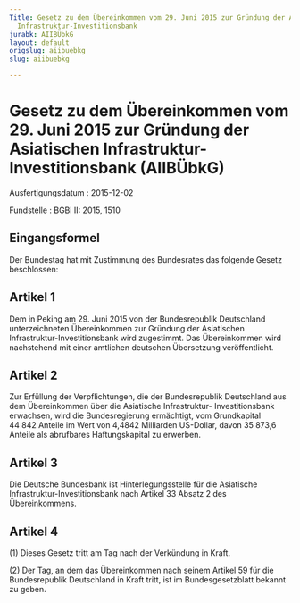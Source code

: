 ```yaml
---
Title: Gesetz zu dem Übereinkommen vom 29. Juni 2015 zur Gründung der Asiatischen
  Infrastruktur-Investitionsbank
jurabk: AIIBÜbkG
layout: default
origslug: aiibuebkg
slug: aiibuebkg

---
```


# Gesetz zu dem Übereinkommen vom 29. Juni 2015 zur Gründung der Asiatischen Infrastruktur-Investitionsbank (AIIBÜbkG)

Ausfertigungsdatum
:   2015-12-02

Fundstelle
:   BGBl II: 2015, 1510


## Eingangsformel

Der Bundestag hat mit Zustimmung des Bundesrates das folgende Gesetz
beschlossen:


## Artikel 1

Dem in Peking am 29. Juni 2015 von der Bundesrepublik Deutschland
unterzeichneten Übereinkommen zur Gründung der Asiatischen
Infrastruktur-Investitionsbank wird zugestimmt. Das Übereinkommen wird
nachstehend mit einer amtlichen deutschen Übersetzung veröffentlicht.


## Artikel 2

Zur Erfüllung der Verpflichtungen, die der Bundesrepublik Deutschland
aus dem Übereinkommen über die Asiatische Infrastruktur-
Investitionsbank erwachsen, wird die Bundesregierung ermächtigt, vom
Grundkapital 44 842 Anteile im Wert von 4,4842 Milliarden US-Dollar,
davon 35 873,6 Anteile als abrufbares Haftungskapital zu erwerben.


## Artikel 3

Die Deutsche Bundesbank ist Hinterlegungsstelle für die Asiatische
Infrastruktur-Investitionsbank nach Artikel 33 Absatz 2 des
Übereinkommens.


## Artikel 4

(1) Dieses Gesetz tritt am Tag nach der Verkündung in Kraft.

(2) Der Tag, an dem das Übereinkommen nach seinem Artikel 59 für die
Bundesrepublik Deutschland in Kraft tritt, ist im Bundesgesetzblatt
bekannt zu geben.


